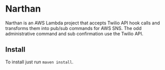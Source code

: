 Narthan
=======

Narthan is an AWS Lambda project that accepts Twilio API hook calls and transforms them into pub/sub commands for AWS SNS. The odd administrative command and sub confirmation use the Twilio API.

Install
-------

To install just run `maven install`.